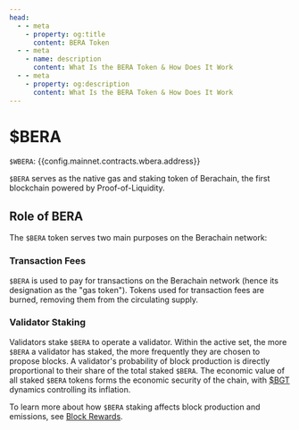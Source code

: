```yaml
---
head:
  - - meta
    - property: og:title
      content: BERA Token
  - - meta
    - name: description
      content: What Is the BERA Token & How Does It Work
  - - meta
    - property: og:description
      content: What Is the BERA Token & How Does It Work
---
```


<script setup>
  import Token from '@berachain/ui/Token';
  import config from '@berachain/config/constants.json';
</script>

# $BERA

`$WBERA`: <a target="_blank" :href="config.mainnet.dapps.berascan.url + 'address/' + config.mainnet.contracts.wbera.address">{{config.mainnet.contracts.wbera.address}}</a>

<ClientOnly>
  <Token title="$BERA" image="/assets/BERA.png" />
</ClientOnly>

`$BERA` serves as the native gas and staking token of Berachain, the first blockchain powered by Proof-of-Liquidity.

## Role of BERA

The `$BERA` token serves two main purposes on the Berachain network:

### Transaction Fees

`$BERA` is used to pay for transactions on the Berachain network (hence its designation as the "gas token"). Tokens used for transaction fees are burned, removing them from the circulating supply.

### Validator Staking

Validators stake `$BERA` to operate a validator. Within the active set, the more `$BERA` a validator has staked, the more frequently they are chosen to propose blocks. A validator's probability of block production is directly proportional to their share of the total staked `$BERA`. The economic value of all staked `$BERA` tokens forms the economic security of the chain, with [$BGT](/learn/pol/tokens/bgt) dynamics controlling its inflation.

To learn more about how `$BERA` staking affects block production and emissions, see [Block Rewards](/learn/pol/blockrewards.md).
